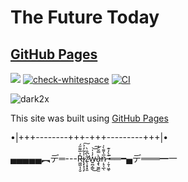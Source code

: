 # The Future Today 
## [GitHub Pages](https://pages.github.com/)

[![](https://jitpack.io/v/termux/termux-app.svg)](https://jitpack.io/#termux/termux-app)
[![check-whitespace](https://github.com/git/git/actions/workflows/check-whitespace.yml/badge.svg)](https://github.com/git/git/actions/workflows/check-whitespace.yml)
[![CI](https://github.com/fast4x/RiMusic/actions/workflows/android.yml/badge.svg)](https://github.com/fast4x/RiMusic/actions/workflows/android.yml)

![dark2x](https://github.com/rizwan-r-r/rizwan-r-r/assets/132520847/f9b65dcc-03b5-4efd-b02a-5647d7633b8b)


This site was built using [GitHub Pages](https://pages.github.com/)

•|+++--------+++-+++---------+++|•

▄▄▄▄▄︻デ═---R̵͖͖͎͔̮̉̅͌̋́i̷̢͓͙͉̙̾͂̓̉͠z̷̨̛͔̞͓͈̀͆̐̀w̵͍̪̗̳̓̍̍͜͝͠à̶̧̢̫͚̫̿̆́̇ņ̷͉̖̲̖̅̔͌̀̍ ̵̦̱͎͖̥͊̀̓͊͘══━▄デ═══━一